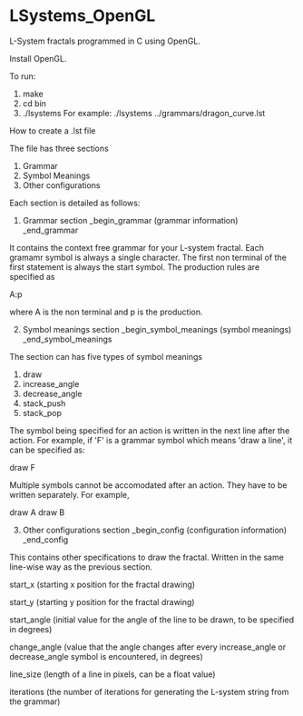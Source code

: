 LSystems_OpenGL
===============

L-System fractals programmed in C using OpenGL.

Install OpenGL.

To run:
1. make
2. cd bin
3. ./lsystems <path to an l-system configuration file>
    For example: ./lsystems ../grammars/dragon_curve.lst
    

How to create a .lst file

The file has three sections
1. Grammar
2. Symbol Meanings
3. Other configurations

Each section is detailed as follows:

1. Grammar section
_begin_grammar 
(grammar information)
_end_grammar

It contains the context free grammar for your L-system fractal. Each gramamr symbol is always a single character.
The first non terminal of the first statement is always the start symbol. The production rules are specified as

A:p

where A is the non terminal and p is the production.

2. Symbol meanings section
_begin_symbol_meanings
(symbol meanings)
_end_symbol_meanings

The section can has five types of symbol meanings
1. draw
2. increase_angle
3. decrease_angle
4. stack_push
5. stack_pop

The symbol being specified for an action is written in the next line after the action.
For example, if 'F' is a grammar symbol which means 'draw a line', it can be specified as:

draw
F

Multiple symbols cannot be accomodated after an action. They have to be written separately.
For example,

draw
A
draw
B

3. Other configurations section
_begin_config
(configuration information)
_end_config

This contains other specifications to draw the fractal. Written in the same line-wise way as the previous section.

start_x
(starting x position for the fractal drawing)

start_y
(starting y position for the fractal drawing)

start_angle
(initial value for the angle of the line to be drawn, to be specified in degrees)

change_angle
(value that the angle changes after every increase_angle or decrease_angle symbol is encountered, in degrees)

line_size
(length of a line in pixels, can be a float value)

iterations
(the number of iterations for generating the L-system string from the grammar)
